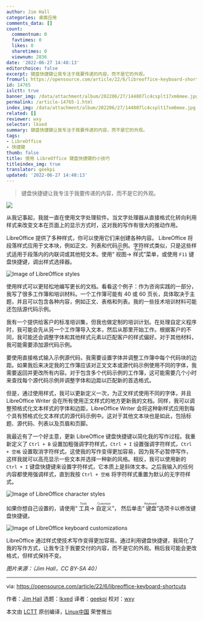```yaml
---
author: Jim Hall
categories: 桌面应用
comments_data: []
count:
  commentnum: 0
  favtimes: 0
  likes: 0
  sharetimes: 0
  viewnum: 2836
date: '2022-06-27 14:48:13'
editorchoice: false
excerpt: 键盘快捷键让我专注于我要传递的内容，而不是它的外观。
fromurl: https://opensource.com/article/22/6/libreoffice-keyboard-shortcuts
id: 14765
islctt: true
banner_img: /data/attachment/album/202206/27/144807lc4csplt17xm6mee.jpg
permalink: /article-14765-1.html
index_img: /data/attachment/album/202206/27/144807lc4csplt17xm6mee.jpg.thumb.jpg
related: []
reviewer: wxy
selector: lkxed
summary: 键盘快捷键让我专注于我要传递的内容，而不是它的外观。
tags:
- LibreOffice
- 快捷键
thumb: false
title: 使用 LibreOffice 键盘快捷键的小技巧
titleindex_img: true
translator: geekpi
updated: '2022-06-27 14:48:13'
---
```



> 
> 键盘快捷键让我专注于我要传递的内容，而不是它的外观。
> 
> 
> 


![](/data/attachment/album/202206/27/144807lc4csplt17xm6mee.jpg)


从我记事起，我就一直在使用文字处理软件。当文字处理器从直接格式化转向利用样式来改变文本在页面上的显示方式时，这对我的写作有很大的推动作用。


LibreOffice 提供了多种样式，你可以使用它们来创建各种内容。 LibreOffice 将段落样式应用于文本块，例如正文、列表和代码示例。字符样式类似，只是这些样式适用于段落内的内联词或其他短文本。使用“<ruby> 视图 <rt>  View </rt></ruby> -> <ruby> 样式 <rt>  Styles </rt></ruby>”菜单，或使用 `F11` 键盘快捷键，调出样式选择器。


![Image of LibreOffice styles](/data/attachment/album/202206/27/144814lljbgmqmjgkbjxlx.png)


使用样式可以更轻松地编写更长的文档。看看这个例子：作为咨询实践的一部分，我写了很多工作簿和培训材料。一个工作簿可能有 40 或 60 页长，具体取决于主题，并且可以包含各种内容，例如正文、表格和列表。我的一些技术培训材料可能还包括源代码示例。


我有一个提供给客户的标准培训集，但我也做定制的培训计划。在处理自定义程序时，我可能会先从另一个工作簿导入文本，然后从那里开始工作。根据客户的不同，我可能还会调整字体和其他样式元素以匹配客户的样式偏好。对于其他材料，我可能需要添加源代码示例。


要使用直接格式输入示例源代码，我需要设置字体并调整工作簿中每个代码块的边距。如果我后来决定我的工作簿应该对正文文本或源代码示例使用不同的字体，我需要返回并更改所有内容。对于包含多个代码示例的工作簿，这可能需要几个小时来查找每个源代码示例并调整字体和边距以匹配新的首选格式。


但是，通过使用样式，我可以更新定义一次，为正文样式使用不同的字体，并且 LibreOffice Writer 会在所有使用正文样式的地方更新我的文档。同样，我可以调整预格式化文本样式的字体和边距，LibreOffice Writer 会将这种新样式应用到每个具有预格式化文本样式的源代码示例中。这对于其他文本块也是如此，包括标题、源代码、列表以及页眉和页脚。


我最近有了一个好主意，更新 LibreOffice 键盘快捷键以简化我的写作过程。我重新定义了 `Ctrl + B` 设置加粗强调字符样式，`Ctrl + I` 设置强调字符样式，`Ctrl + 空格` 设置取消字符样式。这使我的写作变得更加容易，因为我不必暂停写作，这样我就可以高亮显示一些文本并选择一种新的风格。相反，我可以使用新的 `Ctrl + I` 键盘快捷键来设置字符样式，它本质上是斜体文本。之后我输入的任何内容都使用强调样式，直到我按 `Ctrl + 空格` 将字符样式重置为默认的无字符样式。


![Image of LibreOffice character styles](/data/attachment/album/202206/27/144815wipqgo4hgsmeo1qn.png)


如果你想自己设置的，请使用“<ruby> 工具 <rt>  Tools </rt></ruby> -> <ruby> 自定义 <rt>  Customize </rt></ruby>”， 然后单击“<ruby> 键盘 <rt>  Keyboard </rt></ruby>”选项卡以修改键盘快捷键。


![Image of LibreOffice keyboard customizations](/data/attachment/album/202206/27/144818odwwssuzw8d8e8d8.png)


LibreOffice 通过样式使技术写作变得更加容易。通过利用键盘快捷键，我简化了我的写作方式，让我专注于我要交付的内容，而不是它的外观。稍后我可能会更改格式，但样式保持不变。


*图片来源：（Jim Hall，CC BY-SA 40）*




---


via: <https://opensource.com/article/22/6/libreoffice-keyboard-shortcuts>


作者：[Jim Hall](https://opensource.com/users/jim-hall) 选题：[lkxed](https://github.com/lkxed) 译者：[geekpi](https://github.com/geekpi) 校对：[wxy](https://github.com/wxy)


本文由 [LCTT](https://github.com/LCTT/TranslateProject) 原创编译，[Linux中国](https://linux.cn/) 荣誉推出